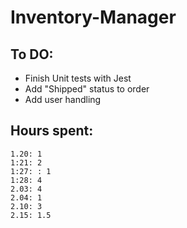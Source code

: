 # Inventory-Manager

## To DO:

- Finish Unit tests with Jest
- Add "Shipped" status to order
- Add user handling

## Hours spent:

    1.20: 1
    1:21: 2
    1:27: : 1
    1:28: 4
    2.03: 4
    2.04: 1
    2.10: 3
    2.15: 1.5
